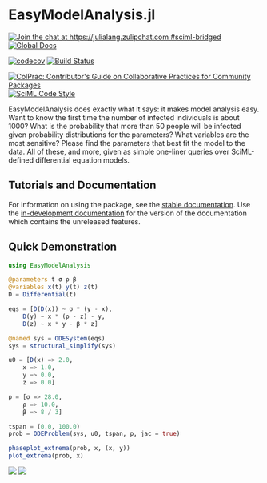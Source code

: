 # EasyModelAnalysis.jl

[![Join the chat at https://julialang.zulipchat.com #sciml-bridged](https://img.shields.io/static/v1?label=Zulip&message=chat&color=9558b2&labelColor=389826)](https://julialang.zulipchat.com/#narrow/stream/279055-sciml-bridged)
[![Global Docs](https://img.shields.io/badge/docs-SciML-blue.svg)](https://docs.sciml.ai/EasyModelAnalysis/stable/)

[![codecov](https://codecov.io/gh/SciML/EasyModelAnalysis.jl/branch/main/graph/badge.svg)](https://app.codecov.io/gh/SciML/EasyModelAnalysis.jl)
[![Build Status](https://github.com/SciML/EasyModelAnalysis.jl/workflows/CI/badge.svg)](https://github.com/SciML/EasyModelAnalysis.jl/actions?query=workflow%3ACI)

[![ColPrac: Contributor's Guide on Collaborative Practices for Community Packages](https://img.shields.io/badge/ColPrac-Contributor%27s%20Guide-blueviolet)](https://github.com/SciML/ColPrac)
[![SciML Code Style](https://img.shields.io/static/v1?label=code%20style&message=SciML&color=9558b2&labelColor=389826)](https://github.com/SciML/SciMLStyle)

EasyModelAnalysis does exactly what it says: it makes model analysis easy. Want to know the first time
the number of infected individuals is about 1000? What is the probability that more than 50 people will
be infected given probability distributions for the parameters? What variables are the most sensitive?
Please find the parameters that best fit the model to the data. All of these, and more, given as simple
one-liner queries over SciML-defined differential equation models.

## Tutorials and Documentation

For information on using the package, see the [stable documentation](https://docs.sciml.ai/EasyModelAnalysis/stable/).
Use the [in-development documentation](https://docs.sciml.ai/EasyModelAnalysis/dev/) for the version of the documentation
which contains the unreleased features.

## Quick Demonstration

```julia
using EasyModelAnalysis

@parameters t σ ρ β
@variables x(t) y(t) z(t)
D = Differential(t)

eqs = [D(D(x)) ~ σ * (y - x),
    D(y) ~ x * (ρ - z) - y,
    D(z) ~ x * y - β * z]

@named sys = ODESystem(eqs)
sys = structural_simplify(sys)

u0 = [D(x) => 2.0,
    x => 1.0,
    y => 0.0,
    z => 0.0]

p = [σ => 28.0,
    ρ => 10.0,
    β => 8 / 3]

tspan = (0.0, 100.0)
prob = ODEProblem(sys, u0, tspan, p, jac = true)

phaseplot_extrema(prob, x, (x, y))
plot_extrema(prob, x)
```

![](https://user-images.githubusercontent.com/1814174/214805423-2f79eb2b-a243-4c69-9aec-90cd16d67218.png)
![](https://user-images.githubusercontent.com/1814174/214805420-f1192965-e49e-458a-9c45-5fe86fdd3c80.png)
